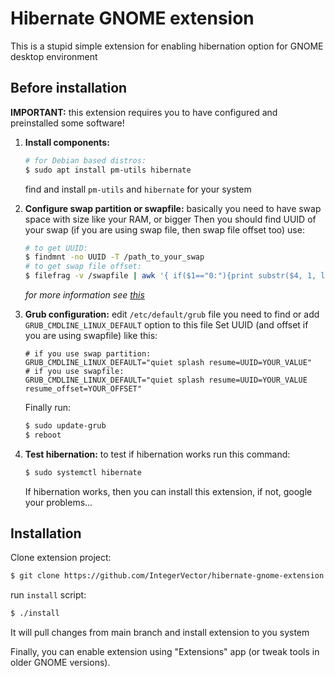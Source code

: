 # Hibernate GNOME extension

This is a stupid simple extension for enabling hibernation option for GNOME desktop environment

## Before installation

**IMPORTANT:** this extension requires you to have configured and preinstalled some software!

1. **Install components:**
    ```bash
    # for Debian based distros:
    $ sudo apt install pm-utils hibernate
    ```
    find and install `pm-utils` and `hibernate` for your system

2. **Configure swap partition or swapfile:**
    basically you need to have swap space with size like your RAM, or bigger
    Then you should find UUID of your swap (if you are using swap file, then swap file offset too)
    use:
    ```bash
    # to get UUID:
    $ findmnt -no UUID -T /path_to_your_swap
    # to get swap file offset:
    $ filefrag -v /swapfile | awk '{ if($1=="0:"){print substr($4, 1, length($4)-2)} }'
    ```
    *for more information see [this](https://wiki.archlinux.org/index.php/Power_management/Suspend_and_hibernate)*
    
3. **Grub configuration:**
    edit `/etc/default/grub` file
    you need to find or add `GRUB_CMDLINE_LINUX_DEFAULT` option to this file
    Set UUID (and offset if you are using swapfile) like this:
    ```
    # if you use swap partition:
    GRUB_CMDLINE_LINUX_DEFAULT="quiet splash resume=UUID=YOUR_VALUE"
    # if you use swapfile:
    GRUB_CMDLINE_LINUX_DEFAULT="quiet splash resume=UUID=YOUR_VALUE resume_offset=YOUR_OFFSET"
    ```
    Finally run:
    ```bash
    $ sudo update-grub
    $ reboot
    ```

4. **Test hibernation:**
    to test if hibernation works run this command:
    ```bash
    $ sudo systemctl hibernate
    ```
    If hibernation works, then you can install this extension, if not, google your problems...
    
## Installation
Clone extension project:
```bash
$ git clone https://github.com/IntegerVector/hibernate-gnome-extension.git
```

run `install` script:
```bash
$ ./install
```
It will pull changes from main branch and install extension to you system

Finally, you can enable extension using "Extensions" app (or tweak tools in older GNOME versions).
